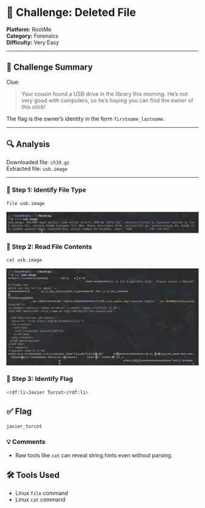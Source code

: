 # 🧩 Challenge: Deleted File

**Platform:** RootMe  
**Category:** Forensics  
**Difficulty:** Very Easy  

---

## 🧠 Challenge Summary
Clue:  
> Your cousin found a USB drive in the library this morning. He’s not very good with computers, so he’s hoping you can find the owner of this stick!

The flag is the owner’s identity in the form `firstname_lastname`.

---

## 🔍 Analysis

Downloaded file: `ch39.gz`  
Extracted file: `usb.image`

---

### 🔸 Step 1: Identify File Type

```bash 
file usb.image          
```
![file command output](./attachments/img1.png)

### 🔸 Step 2: Read File Contents

```bash
cat usb.image
```
![cat command output](./attachments/img2.png)

### 🔸 Step 3: Identify Flag

```bash
<rdf:li>Javier Turcot</rdf:li>
```

## ✅ Flag

`javier_turcot`


### 💡 Comments

- Raw tools like `cat` can reveal string hints even without parsing.

##  🛠️ Tools Used

- Linux `file` command
- Linux `cat` command

